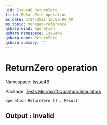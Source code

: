 ```yaml
---
uid: Issue46.ReturnZero
title: ReturnZero operation
ms.date: 3/24/2021 12:00:00 AM
ms.topic: managed-reference
qsharp.kind: operation
qsharp.namespace: Issue46
qsharp.name: ReturnZero
qsharp.summary: ''
---
```


# ReturnZero operation

Namespace: [Issue46](xref:Issue46)

Package: [Tests.Microsoft.Quantum.Simulators](https://nuget.org/packages/Tests.Microsoft.Quantum.Simulators)




```qsharp
operation ReturnZero () : Result
```


## Output : __invalid<Result>__

